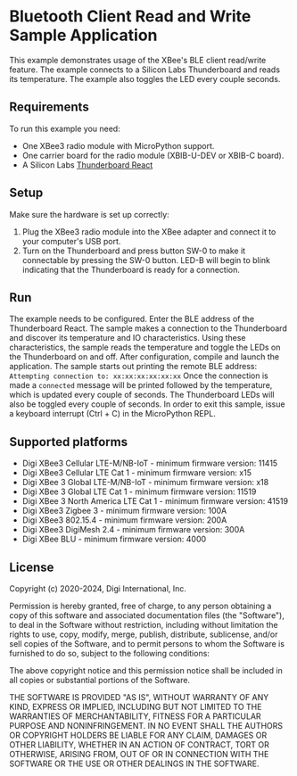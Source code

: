 Bluetooth Client Read and Write Sample Application
==================================================

This example demonstrates usage of the XBee's BLE client read/write feature.
The example connects to a Silicon Labs Thunderboard and reads its temperature.
The example also toggles the LED every couple seconds.

Requirements
------------

To run this example you need:

* One XBee3 radio module with MicroPython support.
* One carrier board for the radio module (XBIB-U-DEV or XBIB-C board).
* A Silicon Labs [Thunderboard React](https://www.silabs.com/products/development-tools/thunderboard/thunderboard-react-kit-sensor-cloud-connectivity)

Setup
-----

Make sure the hardware is set up correctly:

1. Plug the XBee3 radio module into the XBee adapter and connect it to your
   computer's USB port.
2. Turn on the Thunderboard and press button SW-0 to make it connectable by
   pressing the SW-0 button. LED-B will begin to blink indicating that the
   Thunderboard is ready for a connection.

Run
---

The example needs to be configured. Enter the BLE address of the
Thunderboard React. The sample makes a connection to the
Thunderboard and discover its temperature and IO characteristics.
Using these characteristics, the sample reads the temperature
and toggle the LEDs on the Thunderboard on and off.
After configuration, compile and launch the application.
The sample starts out printing the remote BLE address:
`Attempting connection to: xx:xx:xx:xx:xx:xx`
Once the connection is made a `connected` message will be printed followed by
the temperature, which is updated every couple of seconds.
The Thunderboard LEDs will also be toggled every couple of seconds.
In order to exit this sample, issue a keyboard interrupt (Ctrl + C) in the
MicroPython REPL.

Supported platforms
-------------------

* Digi XBee3 Cellular LTE-M/NB-IoT - minimum firmware version: 11415
* Digi XBee3 Cellular LTE Cat 1 - minimum firmware version: x15
* Digi XBee 3 Global LTE-M/NB-IoT - minimum firmware version: x18
* Digi XBee 3 Global LTE Cat 1 - minimum firmware version: 11519
* Digi XBee 3 North America LTE Cat 1 - minimum firmware version: 41519
* Digi XBee3 Zigbee 3 - minimum firmware version: 100A
* Digi XBee3 802.15.4 - minimum firmware version: 200A
* Digi XBee3 DigiMesh 2.4 - minimum firmware version: 300A
* Digi XBee BLU - minimum firmware version: 4000

License
-------

Copyright (c) 2020-2024, Digi International, Inc.

Permission is hereby granted, free of charge, to any person obtaining a copy
of this software and associated documentation files (the "Software"), to deal
in the Software without restriction, including without limitation the rights
to use, copy, modify, merge, publish, distribute, sublicense, and/or sell
copies of the Software, and to permit persons to whom the Software is
furnished to do so, subject to the following conditions:

The above copyright notice and this permission notice shall be included in all
copies or substantial portions of the Software.

THE SOFTWARE IS PROVIDED "AS IS", WITHOUT WARRANTY OF ANY KIND, EXPRESS OR
IMPLIED, INCLUDING BUT NOT LIMITED TO THE WARRANTIES OF MERCHANTABILITY,
FITNESS FOR A PARTICULAR PURPOSE AND NONINFRINGEMENT. IN NO EVENT SHALL THE
AUTHORS OR COPYRIGHT HOLDERS BE LIABLE FOR ANY CLAIM, DAMAGES OR OTHER
LIABILITY, WHETHER IN AN ACTION OF CONTRACT, TORT OR OTHERWISE, ARISING FROM,
OUT OF OR IN CONNECTION WITH THE SOFTWARE OR THE USE OR OTHER DEALINGS IN THE
SOFTWARE.
